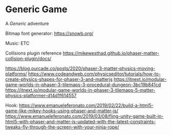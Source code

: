 
# Generic Game

A *Generic* adventure

Bitmap font generator:
https://snowb.org/

Music: ETC

Collisions plugin reference
https://mikewesthad.github.io/phaser-matter-collision-plugin/docs/

https://blog.ourcade.co/posts/2020/phaser-3-matter-physics-moving-platforms/
https://www.codeandweb.com/physicseditor/tutorials/how-to-create-physics-shapes-for-phaser-3-and-matterjs
https://itnext.io/modular-game-worlds-in-phaser-3-tilemaps-3-procedural-dungeon-3bc19b841cd
https://itnext.io/modular-game-worlds-in-phaser-3-tilemaps-5-matter-physics-platformer-d14d1f614557

Hook:
https://www.emanueleferonato.com/2019/02/22/build-a-html5-game-like-mikey-hooks-using-phaser-and-matter-js/
https://www.emanueleferonato.com/2019/03/08/fling-unity-game-built-in-html5-with-phaser-and-matter-js-updated-with-the-latest-constraints-tweaks-fly-through-the-screen-with-your-ninja-rope/